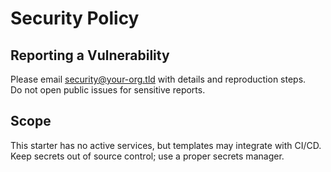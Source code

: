 
# Security Policy

## Reporting a Vulnerability
Please email <security@your-org.tld> with details and reproduction steps.  
Do not open public issues for sensitive reports.

## Scope
This starter has no active services, but templates may integrate with CI/CD.  
Keep secrets out of source control; use a proper secrets manager.
